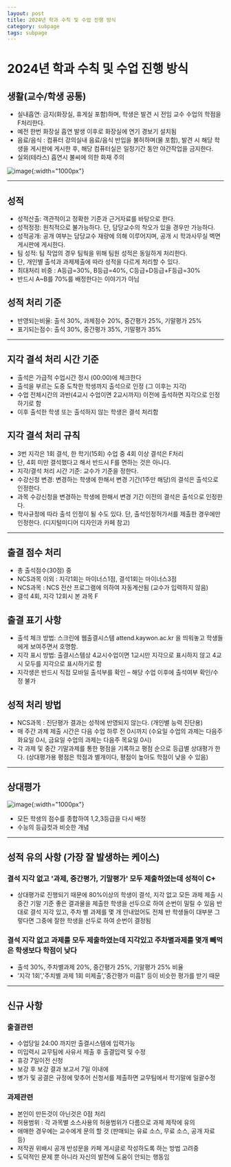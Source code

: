 ```yaml
---
layout: post
title: 2024년 학과 수칙 및 수업 진행 방식
category: subpage
tags: subpage
---
```


# 2024년 학과 수칙 및 수업 진행 방식
## 생활(교수/학생 공통)
* 실내흡연: 금지(화장실, 휴게실 포함)하며, 학생은 발견 시 전임 교수 수업의 학점을 F처리한다.
* 예전 한번 화장실 흡연 발생 이후로 화장실에 연기 경보기 설치됨
* 음료/음식 : 컴퓨터 강의실내 음료/음식 반입을 불허하며(물 포함), 발견 시 해당 학생을 게시판에 게시한 후, 해당 컴퓨터실은 일정기간 동안 야간작업을 금지한다.
* 실외(테라스) 흡연시 불씨에 의한 화재 주의
  
![image](https://github.com/gunug/gunug.github.io/assets/52345276/7e914868-dcd7-4aa1-8f69-a497bff32df6){:width="1000px"}

---

## 성적
* 성적산출: 객관적이고 정확한 기준과 근거자료를 바탕으로 한다.
* 성적정정: 원칙적으로 불가능하다. 단, 담당교수의 착오가 있을 경우만 가능하다.
* 성적공개: 공개 여부는 담당교수 재량에 의해 이루어지며, 공개 시 학과사무실 벽면 게시판에 게시한다.
* 팀 성적: 팀 작업의 경우 팀웍을 위해 팀원 성적은 동일하게 처리한다.
* 단, 개인별 출석과 과제제출에 따라 성적을 다르게 처리할 수 있다.
* 최대처리 비중 : A등급=30%, B등급=40%, C등급+D등급+F등급=30%
* 반드시 A~B를 70%를 배정한다는 이야기가 아님

## 성적 처리 기준
* 반영되는비율: 출석 30%, 과제점수 20%, 중간평가 25%, 기말평가 25%
* 표기되는점수: 출석 30%, 중간평가 35%, 기말평가 35%

---

## 지각 결석 처리 시간 기준
* 출석은 가급적 수업시간 정시 (00:00)에 체크한다
* 출석을 부르는 도중 도착한 학생까지 출석으로 인정 (그 이후는 지각)
* 수업 전체시간의 과반(4교시 수업이면 2교시까지) 이전에 출석하면 지각으로 인정하기로 함
* 이후 출석한 학생 또는 출석하지 않는 학생은 결석 처리함

## 지각 결석 처리 규칙
* 3번 지각은 1회 결석, 한 학기(15회) 수업 중 4회 이상 결석은 F처리
* 단, 4회 미만 결석했다고 해서 반드시 F를 면하는 것은 아니다.
* 지각/결석 처리 시간 기준: 교수가 기준을 정한다.
* 수강신청 변경: 변경하는 학생에 한해서 변경 기간(1주만 해당)의 결석은 출석으로 인정한다.
* 과목 수강신청을 변경하는 학생에 한해서 변경 기간 이전의 결석은 출석으로 인정한다.
* 학사규정에 따라 출석 인정이 될 수도 있다. 단, 출석인정허가서를 제출한 경우에만 인정한다. (디지털미디어 디자인과 카페 참고)

---

## 출결 점수 처리
* 총 출석점수(30점) 중
* NCS과목 이외 : 지각1회는 마이너스1점, 결석1회는 마이너스3점
* NCS과목 : NCS 전산 프로그램에 의하여 자동계산됨 (교수가 입력하지 않음)
* 결석 4회, 지각 12회시 본 과목 F

## 출결 표기 사항
* 출석 체크 방법: 스크린에 웹출결시스템 attend.kaywon.ac.kr 을 띄워놓고 학생들에게 보여주면서 호명함.
* 지각 표시 방법: 출결시스템상 4교시수업이면 1교시만 지각으로 표시하지 않고 4교시 모두를 지각으로 표시하기로 함
* 지각생은 반드시 직접 모바일 출석부를 확인 – 해당 수업 이후에 출석여부 확인/수정 불가

## 성적 처리 방법
* NCS과목 : 진단평가 결과는 성적에 반영되지 않는다. (개인별 능력 진단용)
* 매 주간 과제 제출 시간은 다음 수업 하루 전 0시까지 (수요일 수업의 과제는 다음주 화요일 0시, 금요일 수업의 과제는 다음주 목요일 0시)
* 각 과제 및 중간 기말과제를 통한 평점을 기록하고 평점 순으로 등급별 상대평가 한다. (상대평가용 평점은 학점과 별개이다, 평점이 높아도 학점이 낮을 수 있음)

---

## 상대평가
![image](https://github.com/gunug/gunug.github.io/assets/52345276/b0f2200b-46e9-4de2-93d3-27300b2ed576){:width="1000px"}
* 모든 학생의 점수를 종합하여 1,2,3등급을 다시 배정
* 수능의 등급컷과 비슷한 개념

---

## 성적 유의 사항 (가장 잘 발생하는 케이스)

### 결석 지각 없고 '과제, 중간평가, 기말평가' 모두 제출하였는데 성적이 C+
* 상대평가로 진행되기 때문에 80%이상의 학생이 결석, 지각 없고 모든 과제 제출 시 중간 기말 기준 좋은 결과물을 제출한 학생을 선두으로 하여 순번이 밀릴 수 있음
반대로 결석 지각 있고, 주차 별 과제를 몇 개 안내었어도 전체 반 학생들이 대부분 그렇다면 그중에 잘한 학생을 선두로 하여 순번이 결정됨

### 결석 지각 없고 과제를 모두 제출하였는데 지각있고 주차별과제를 몇개 빼먹은 학생보다 학점이 낮다
* 출석 30%, 주차별과제 20%, 중간평가 25%, 기말평가 25% 비율
* '지각 1회','주치별 과제 1회 미제출','중간평가 미흡1' 등이 비슷한 평가를 받기 때문

---

## 신규 사항
### 출결관련
* 수업당일 24:00 까지만 출결시스템에 입력가능
* 미입력시 교무팀에 사유서 제출 후 출결입력 및 수정
* 휴강 7일이전 신청
* 보강 후 보강 결과 보고서 7일 이내에
* 병가 및 공결은 규정에 맞추어 신청서를 제출하면 교무팀에서 학기말에 일괄수정

### 과제관련
* 본인이 만든것이 아닌것은 0점 처리
* 허용범위 : 각 과목별 소스사용의 허용범위가 다름으로 과제 제작에 유의
* 애매한 경우에는 교수에게 문의 할 것 (판매되는 유료 소스, 무료 소스, 공개 자료 등)
* 저작권 위배시 공개 반성문을 카페 게시글로 작성하도록 하는 방법 고려중
* 도덕적인 문제 뿐 아니라 자신의 발전에 도움이 안되는 행동임

